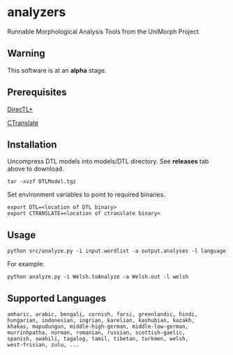 # analyzers
Runnable Morphological Analysis Tools from the UniMorph Project

## Warning

This software is at an **alpha** stage. 

## Prerequisites

[DirecTL+](https://github.com/GarrettNicolai/DTL)

[CTranslate](https://github.com/OpenNMT/CTranslate)



## Installation

Uncompress DTL models into models/DTL directory. See **releases** tab above to download.

```
tar -xvzf DTLModel.tgz
```

Set environment variables to point to required binaries.

```
export DTL=<location of DTL binary>
export CTRANSLATE=<location of ctranslate binary>
```

## Usage

```
python src/analyze.py -i input.wordlist -a output.analyses -l language
```

For example:

```
python analyze.py -i Welsh.toAnalyze -a Welsh.out -l welsh
```


## Supported Languages

```
amharic, arabic, bengali, cornish, farsi, greenlandic, hindi, 
hungarian, indonesian, ingrian, karelian, kashubian, kazakh,
khakas, mapudungun, middle-high-german, middle-low-german, 
murrinhpatha, norman, romanian, russian, scottish-gaelic,
spanish, swahili, tagalog, tamil, tibetan, turkmen, welsh, 
west-frisian, zulu, ...
```
